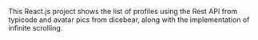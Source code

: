 
This React.js project shows the list of profiles using the Rest API from typicode and avatar pics from dicebear, along with the implementation of infinite scrolling.
